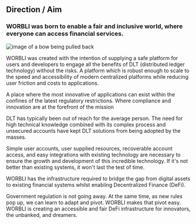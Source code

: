 ## Direction / Aim
### WORBLI was born to enable a fair and inclusive world, where everyone can access financial services.

![image of a bow being pulled back](../images/direction.jpg)

WORBLI was created with the intention of supplying a safe platform for users and developers to engage all the benefits of DLT (distributed ledger technology) without the risks. A platform which is robust enough to scale to the speed and accessibility of modern centralized platforms while reducing user friction and costs to applications.

A place where the most innovative of applications can exist within the confines of the latest regulatory restrictions. Where compliance and innovation are at the forefront of the mission

DLT has typically been out of reach for the average person. The need for high technical knowledge combined with its complex process and unsecured accounts have kept DLT solutions from being adopted by the masses.

Simple user accounts, user supplied resources, recoverable account access, and easy integrations with existing technology are necessary to ensure the growth and development of this incredible technology. If it's not better than existing systems, it won't last the test of time.

WORBLI has the infrastructure required to bridge the gap from digital assets to existing financial systems whilst enabling Decentralized Finance (DeFi). 

Government regulation is not going away. At the same time, as new rules pop up, we can learn to adapt and pivot. WORBLI makes that pivot easy. WORBLI is creating an accessible and fair DeFi infrastructure for innovators, the unbanked, and dreamers.

